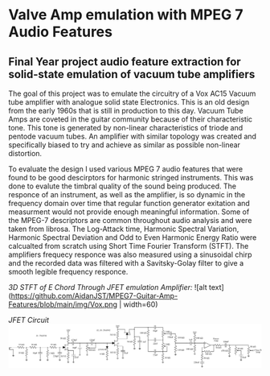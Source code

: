 # Valve Amp emulation with MPEG 7 Audio Features
## Final Year project audio feature extraction for solid-state emulation of vacuum tube amplifiers

The goal of this project was to emulate the circuitry of a Vox AC15 Vacuum tube amplifier with analogue solid state Electronics. This is an old design from the early
1960s that is still in production to this day. Vacuum Tube Amps are coveted in the guitar community because of their characteristic tone. This tone is generated by
non-linear characteristics of triode and pentode vacuum tubes. An amplifier with similar topology was created and specifically biased to try and achieve as similar 
as possible non-linear distortion. 

To evaluate the design I used various MPEG 7 audio features that were found to be good descirptors for harmonic stringed instruments. This was done to evalute 
the timbral quality of the sound being produced. The responce of an instrument, as well as the amplifier, is so dynamic in the frequency domain over time that regular
function generator exitation and measurment would not provide enough meaningful information. Some of the MPEG-7 descriptors are common throughout audio analysis and
were taken from librosa. The Log-Attack time, Harmonic Spectral Variation, Harmonic Spectral Deviation and Odd to Even Harmonic Energy Ratio were calcualted from scratch
using Short Time Fourier Transform (STFT). The amplifiers frequecy responce was also measured using a sinusoidal chirp and the recorded data was filtered with
a Savitsky-Golay filter to give a smooth legible frequency responce. 

*3D STFT of E Chord Through JFET emulation Amplifier:* 
![alt text](https://github.com/AidanJST/MPEG7-Guitar-Amp-Features/blob/main/img/Vox.png | width=60)

*JFET Circuit*
![alt text](https://github.com/AidanJST/MPEG7-Guitar-Amp-Features/blob/main/img/Amp.png)




